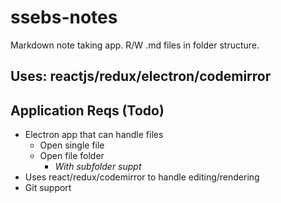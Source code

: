 # ssebs-notes

Markdown note taking app. R/W .md files in folder structure. 

## Uses: reactjs/redux/electron/codemirror

## Application Reqs (Todo)
- Electron app that can handle files
  - Open single file
  - Open file folder
    - *With subfolder suppt*
- Uses react/redux/codemirror to handle editing/rendering
- Git support
